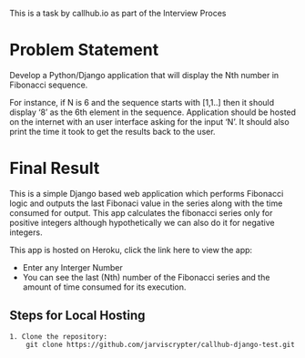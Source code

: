 This is a task by callhub.io as part of the Interview Proces

# Problem Statement

Develop a Python/Django application that will display the Nth number in Fibonacci sequence. 

For instance, if N is 6 and the sequence starts with [1,1..] then it should display ‘8’ as the 6th element in the sequence. Application should be hosted on the internet with an user interface asking for the input ‘N’. It should also print the time it took to get the results back to the user.

# Final Result
This is a simple Django based web application which performs Fibonacci logic and outputs the last Fibonaci value in the series along with the time consumed for output. This app calculates the fibonacci series only for positive integers although hypothetically we can also do it for negative integers.

This app is hosted on Heroku, click the link here to view the app: 

* Enter any Interger Number
* You can see the last (Nth) number of the Fibonacci series and the amount of time consumed for its execution.

## Steps for Local Hosting
    1. Clone the repository:
        git clone https://github.com/jarviscrypter/callhub-django-test.git
